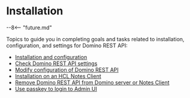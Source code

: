 # Installation

--8<-- "future.md"

Topics to guide you in completing goals and tasks related to installation, configuration, and settings for Domino REST API:

- [Installation and configuration](../../tutorial/installconfig/index.md)
- [Check Domino REST API settings](checksettings.md)
- [Modify configuration of Domino REST API](modifyconfig.md)
- [Installation on an HCL Notes Client](notesclient.md)
- [Remove Domino REST API from Domino server or Notes Client](uninstall.md)
- [Use passkey to login to Admin UI](passkey.md)

